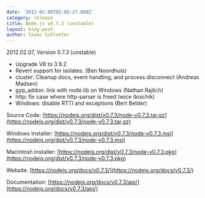 ```yaml
---
date: '2012-02-08T01:08:27.000Z'
category: release
title: Node.js v0.7.3 (unstable)
layout: blog-post
author: Isaac Schlueter
---
```


2012.02.07, Version 0.7.3 (unstable)

- Upgrade V8 to 3.9.2
- Revert support for isolates. (Ben Noordhuis)
- cluster: Cleanup docs, event handling, and process.disconnect (Andreas Madsen)
- gyp_addon: link with node.lib on Windows (Nathan Rajlich)
- http: fix case where http-parser is freed twice (koichik)
- Windows: disable RTTI and exceptions (Bert Belder)

Source Code: [https://nodejs.org/dist/v0.7.3/node-v0.7.3.tar.gz](https://nodejs.org/dist/v0.7.3/node-v0.7.3.tar.gz)

Windows Installer: [https://nodejs.org/dist/v0.7.3/node-v0.7.3.msi](https://nodejs.org/dist/v0.7.3/node-v0.7.3.msi)

Macintosh Installer: [https://nodejs.org/dist/v0.7.3/node-v0.7.3.pkg](https://nodejs.org/dist/v0.7.3/node-v0.7.3.pkg)

Website: [https://nodejs.org/docs/v0.7.3/](https://nodejs.org/docs/v0.7.3/)

Documentation: [https://nodejs.org/docs/v0.7.3/api/](https://nodejs.org/docs/v0.7.3/api/)
